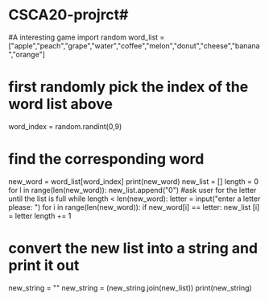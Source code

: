 # CSCA20-projrct#
#A interesting game
 import random
word_list = ["apple","peach","grape","water","coffee","melon","donut","cheese","banana","orange"]
# first randomly pick the index of the word list above
word_index = random.randint(0,9)
# find the corresponding word
new_word = word_list[word_index]
print(new_word)
new_list = []
length = 0
for l in range(len(new_word)):
   new_list.append("0")
#ask user for the letter until the list is full 
while length < len(new_word):
   letter = input("enter a letter please: ")
   for i in range(len(new_word)):
     if new_word[i] == letter:
       new_list [i] = letter
       length += 1
# convert the new list into a string and print it out
new_string = ""
new_string = (new_string.join(new_list))
print(new_string)
